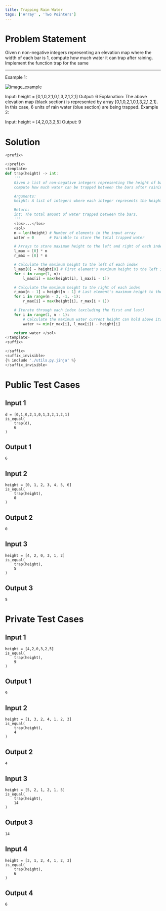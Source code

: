 ```yaml
---
title: Trapping Rain Water
tags: ['Array' , 'Two Pointers']
---
```


# Problem Statement
Given n non-negative integers representing an elevation map where the width of each bar is 1, compute how much water it can trap after raining.
Implement the function trap for the same

---
Example 1:

![image_example](https://assets.leetcode.com/uploads/2018/10/22/rainwatertrap.png)

Input: height = [0,1,0,2,1,0,1,3,2,1,2,1]
Output: 6
Explanation: The above elevation map (black section) is represented by array [0,1,0,2,1,0,1,3,2,1,2,1]. In this case, 6 units of rain water (blue section) are being trapped.
Example 2:

Input: height = [4,2,0,3,2,5]
Output: 9
# Solution
```python test.py  -r 'python test.py'
<prefix>

</prefix>
<template>
def trap(height) -> int:
    '''
    Given a list of non-negative integers representing the height of bars,
    compute how much water can be trapped between the bars after raining.

    Arguments:
    height: A list of integers where each integer represents the height of a bar.

    Return:
    int: The total amount of water trapped between the bars.
    '''
    <los>...</los>
    <sol>
    n = len(height) # Number of elements in the input array
    water = 0       # Variable to store the total trapped water

    # Arrays to store maximum height to the left and right of each index
    l_max = [0] * n
    r_max = [0] * n

    # Calculate the maximum height to the left of each index
    l_max[0] = height[0] # First element's maximum height to the left is itself
    for i in range(1, n):
        l_max[i] = max(height[i], l_max[i - 1])

    # Calculate the maximum height to the right of each index
    r_max[n - 1] = height[n - 1] # Last element's maximum height to the right is itself
    for i in range(n - 2, -1, -1):
        r_max[i] = max(height[i], r_max[i + 1])

    # Iterate through each index (excluding the first and last)
    for i in range(1, n - 1):
        # Calculate the maximum water current height can hold above itself
        water += min(r_max[i], l_max[i]) - height[i]

    return water </sol>
</template>
<suffix>

</suffix>
<suffix_invisible>
{% include './utils.py.jinja' %}
</suffix_invisible>
```

# Public Test Cases

## Input 1

```
d = [0,1,0,2,1,0,1,3,2,1,2,1]
is_equal(
    trap(d),
    6
)
```

## Output 1

```
6
```

## Input 2

```
height = [0, 1, 2, 3, 4, 5, 6]
is_equal(
    trap(height),
    0
)
```

## Output 2
```
0
```

## Input 3

```
height = [4, 2, 0, 3, 1, 2]
is_equal(
    trap(height),
    5
)
```

## Output 3

```
5
```


# Private Test Cases

## Input 1

```
height = [4,2,0,3,2,5]
is_equal(
    trap(height),
    9
)
```

## Output 1

```
9
```

## Input 2

```
height = [1, 3, 2, 4, 1, 2, 3]
is_equal(
    trap(height),
    4
)
```

## Output 2

```
4
```

## Input 3

```
height = [5, 2, 1, 2, 1, 5]
is_equal(
    trap(height),
    14
)
```

## Output 3

```
14
```

## Input 4

```
height = [3, 1, 2, 4, 1, 2, 3]
is_equal(
    trap(height),
    6
)
```

## Output 4

```
6
```





